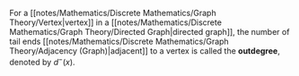 For a [[notes/Mathematics/Discrete Mathematics/Graph Theory/Vertex|vertex]] in a [[notes/Mathematics/Discrete Mathematics/Graph Theory/Directed Graph|directed graph]], the number of tail ends [[notes/Mathematics/Discrete Mathematics/Graph Theory/Adjacency (Graph)|adjacent]] to a vertex is called the **outdegree**, denoted by $d^-(x)$.

